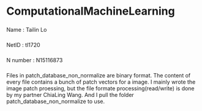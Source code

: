 # ComputationalMachineLearning


### 
 Name     : Tailin Lo
###
 NetID    : tl1720
### 
 N number : N15116873
###
 Files in patch_database_non_normalize are binary format. The content of every file contains a bunch of patch vectors for a image. I mainly wrote the image patch proessing, but the file formate processing(read/write) is done by my partner ChiaLing Wang. And I pull the folder patch_database_non_normalize to use.

